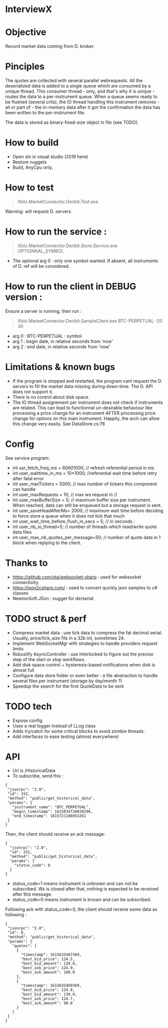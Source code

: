 # InterviewX

# Objective 

Record market data coming from D. broker.

# Pinciples

The quotes are collected with several parallel webrequests.
All the deserialized data is added to a single queue which are consumed by a unique thread.
This consumer thread - only, and that's why it is unique - routes the data to a per-instrument queue.
When a queue seems ready to be flushed (several crits), the IO thread handling this instrument removes - all or part of - the in-memory data after it got the confirmation the data has been written to the per-instrument file.

The data is stored as binary-fixed-size object in file (see TODO).

# How to build

  * Open sln in visual studio  (2019 here)
  * Restore nuggets
  * Build, AnyCpu only.

# How to test

> Xbto.MarketConnector.Deribit.Test.exe

Warning: will request D. servers

# How to run the service :

> Xbto.MarketConnector.Deribit.Store.Service.exe OPTIONNAL_SYMBOL

  * The optional arg 0 : only one symbol wanted. If absent, all instruments of D. ref will be considered.

# How to run the client in DEBUG version : 

Ensure a server is running, then run :

> Xbto.MarketConnector.Deribit.SampleClient.exe BTC-PERPETUAL -20 30 

  * arg 0 : BTC-PERPETUAL : symbol
  * arg 1 : begin date, in relative seconds from 'now'
  * arg 2 : end  date, in relative seconds from 'now'

 
# Limitations & known bugs

  * If the program  is stopped and restarted, the program cant request the D. servers to fill the market data missing during down-time. The D. API does not support it.
  * There is no control about disk space.
  * The IO thread assignement per instrument does not check if instruments are related. This can lead to functionnal un-desirable behaviour like processing a price change for an instrument AFTER processing price change for options on this main instrument. Happily, the arch can allow this change very easily. See DataStore.cs:78

# Config

See service program:

 * int usr_fetch_freq_ms = 60*60*1000; // refresh referential period in ms
 * int user_waittime_in_ms = 10*1000; //referential wait time before retry after fatal error 
 * int user_maxTickers = 5000; // max number of tickers this component can handle
 * int user_maxRequests = 10; // max ws request in //
 * int user_maxBufferSize = 5; // maximum buffer size per instrument. When reached, data can still be enqueued but a storage request is sent.
 * int user_saveHeadAfterMs= 2000; // maximum wait time before deciding to force store a queue when it does not tick that much
 * int user_wait_time_before_flush_in_secs = 5; // in seconds : 
 * int user_nb_io_thread=5; // number of threads which read/write quote data files
 * int user_max_nb_quotes_per_message=50; // number of quote data in 1 block when replying to the client.
            
# Thanks to

  * https://github.com/sta/websocket-sharp : used for websocket connectivity. 
  * https://json2csharp.com/ : used to convert quickly json samples to c# classes
  * NewtonSoft.JSon : nugget for de/serial

# TODO struct & perf
  * Compress market data : use tick data to compress the fat decimal serial. Usually, price/tick_size fits in a 32b int, sometimes 24.
  * Implement WebSocketMgr with strategies to handle providers request limits
  * Robustify AsyncController : use Interlocked to figure out the precise step of the start or stop workflows.
  * Add disk space control + hysteresis-based notifications when disk is almost full
  * Configure data store folder or even better : a file abstraction to handle several files per instrument (storage by day/month ?)
  * Speedup the search for the first QuoteData to be sent

# TODO tech

  * Expose config
  * Uses a real logger instead of LLog class
  * Adds try/catch for some critical blocks to avoid zombie threads.
  * Add interfaces to ease testing (almost  everywhere)

# API 

 * Url is /HistoricalData
 * To subscribe, send this :
 ```
{
  "jsonrpc": "2.0",
  "id": 152,
  "method": "public/get_historical_data",
  "params": {
    "instrument_name": "BTC_PERPETUAL",
    "begin_timestamp": 1615634726030296,
    "end_timestamp": 1615721186053261
  }
}
```
Then, the client should receive an ack message:
```
{
  "jsonrpc": "2.0",
  "id": 152,
  "method": "public/get_historical_data",
  "params": {
    "status_code": 0
  }
}
```
 * status_code=1 means instrument is unknown and can not be subscribed. Ws is closed after that, nothing is expected to be received after this message.
 * status_code=0 means instrument is known and can be subscribed.
 
 Following ack with status_code=0, the client should receive some data as following :
 ```
 {
  "jsonrpc": "2.0",
  "id": 0,
  "method": "public/get_historical_data",
  "params": {
    "quotes": [
      {
        "timestamp": 1615635467369,
        "best_bid_price": 124.5,
        "best_bid_amount": 120.0,
        "best_ask_price": 124.9,
        "best_ask_amount": 100.0
      },
      {
        "timestamp": 1615635469369,
        "best_bid_price": 124.0,
        "best_bid_amount": 130.0,
        "best_ask_price": 124.7,
        "best_ask_amount": 90.0
      }
    ]
  }
}
```
 
